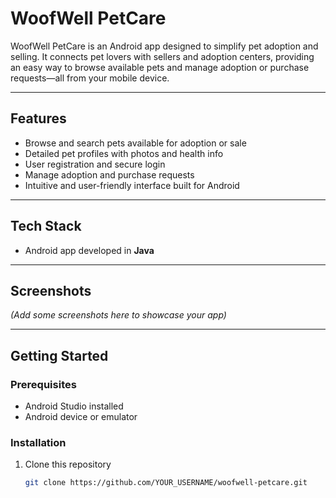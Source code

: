 # WoofWell PetCare

WoofWell PetCare is an Android app designed to simplify pet adoption and selling. It connects pet lovers with sellers and adoption centers, providing an easy way to browse available pets and manage adoption or purchase requests—all from your mobile device.

---

## Features

- Browse and search pets available for adoption or sale  
- Detailed pet profiles with photos and health info  
- User registration and secure login  
- Manage adoption and purchase requests  
- Intuitive and user-friendly interface built for Android  

---

## Tech Stack

- Android app developed in **Java**

---

## Screenshots

*(Add some screenshots here to showcase your app)*

---

## Getting Started

### Prerequisites

- Android Studio installed  
- Android device or emulator  

### Installation

1. Clone this repository  
   ```bash
   git clone https://github.com/YOUR_USERNAME/woofwell-petcare.git
